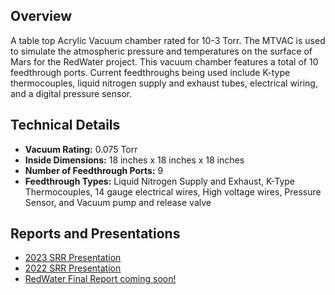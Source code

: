 ## Overview
A table top Acrylic Vacuum chamber rated for 10-3 Torr. The MTVAC is used to simulate the atmospheric pressure and temperatures on the surface of Mars for the RedWater project. This vacuum chamber features a total of 10 feedthrough ports. Current feedthroughs being used include K-type thermocouples, liquid nitrogen supply and exhaust tubes, electrical wiring, and a digital pressure sensor.

## Technical Details
* **Vacuum Rating:** 0.075 Torr
* **Inside Dimensions:** 18 inches x 18 inches x 18 inches
* **Number of Feedthrough Ports:** 9
* **Feedthrough Types:** Liquid Nitrogen Supply and Exhaust, K-Type Thermocouples, 14 gauge electrical wires, High voltage wires, Pressure Sensor, and Vacuum pump and release valve

## Reports and Presentations
* [2023 SRR Presentation](/facilities/mtvac/2023.pdf)
* [2022 SRR Presentation](/facilities/mtvac/2022.pdf)
* [RedWater Final Report coming soon!]()